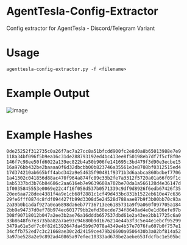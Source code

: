 # AgentTesla-Config-Extractor
Config extractor for AgentTesla - Discord/Telegram Variant

# Usage

`agenttesla-config-extractor.py -f <filename>`

# Example Output

![image](https://github.com/embee-research/AgentTesla-Config-Extractor/assets/82847168/002a70a0-3aff-41f2-a39b-8ec3f2c067ee)


# Example Hashes


```
﻿0de25252f312735c0a26f7ac7a27cc8a51bfcdd900fc2e8d0a8b65013988e7e9
118a34bf096f5b9ea16c31de288793192ed4bc413ee8f50198eb7df7f5cf8f0e
146f7c98ee50fd6022a139ec822b4a50b906fe141695c3bd479f3d90e3ecbe15
16a976bb432be2baaaa0f6d32dbcbb00b823746a35561e3e8708bf0312515ed4
17d374210ab665bff4abd342a9e54635f90481f9371b3d6aabca860bdbef7706
1a41302c041856d88ac470f964a874fc89c33b2fe7a3312f5720a01a66f09f1c
1ab5337bd3b76b84686c2aa616eb7e9639608a702be70da1a566128d4e36147d
1f0035845553e0069e22c4f16f058d537b0571339c9df9d8926f6edb67426f35
20ee6aa728dee4381f4a9e1cb68f2881c1cf49d433bc831b1522eb610e47c636
29fe6fff0874c8fdf094427fb99d3308d5e24528d788aae87b9f3b00bb70c93a
2a39b0b1adaf927a0ea6898da6eb77736713ee6185731a9f9a060f097705a184
2bb9e94737d0ef78b974ec601779bb2efd30ecde734f8640ad4e0e1d86efe97b
308f90718012b047a2ee3b2ae76a16dddb657537dbd61e2a43ee2bb17725c6a0
33b8648f67e3735ba82a7ae93c94680b9d1676214e44b3f3c5e44e1ebcf95299
3479a61e5df7c0f82d1392647da45b9d7078a4349e4b57e7076fa607b0f757e1
34cffb752ed7c3c21668ae30c2d24159ce479b26600a0506430b3a02bf814a52
3a97be528a2e9c892ad40865a97efec10333ad678be2aebe653fdcfbc1e505bc
```
